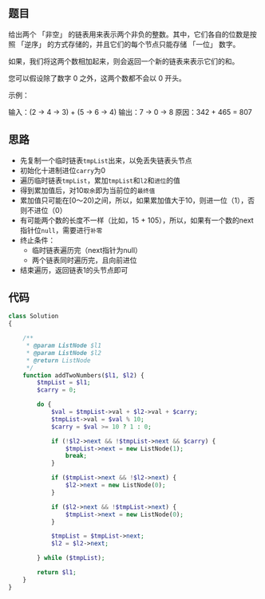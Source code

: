 ## 题目

给出两个 「非空」 的链表用来表示两个非负的整数。其中，它们各自的位数是按照 「逆序」 的方式存储的，并且它们的每个节点只能存储 「一位」 数字。

如果，我们将这两个数相加起来，则会返回一个新的链表来表示它们的和。

您可以假设除了数字 0 之外，这两个数都不会以 0 开头。

示例：

输入：(2 -> 4 -> 3) + (5 -> 6 -> 4)
输出：7 -> 0 -> 8
原因：342 + 465 = 807

## 思路

- 先复制一个临时链表``tmpList``出来，以免丢失链表头节点
- 初始化十进制进位``carry``为0
- 遍历临时链表``tmpList``，累加``tmpList``和``l2``和``进位``的值
- 得到累加值后，对10``取余``即为当前位的``最终值``
- 累加值只可能在[0～20)之间，所以，如果累加值大于10，则进一位（1），否则不进位（0）
- 有可能两个数的长度不一样（比如，15 + 105），所以，如果有一个数的next指针位``null``，需要进行``补零``
- 终止条件：
    - 临时链表遍历完（next指针为null）
    - 两个链表同时遍历完，且向前进位
- 结束遍历，返回链表1的头节点即可

## 代码

```php
class Solution
{

    /**
     * @param ListNode $l1
     * @param ListNode $l2
     * @return ListNode
     */
    function addTwoNumbers($l1, $l2) {
        $tmpList = $l1;
        $carry = 0;

        do {
            $val = $tmpList->val + $l2->val + $carry;
            $tmpList->val = $val % 10;
            $carry = $val >= 10 ? 1 : 0;

            if (!$l2->next && !$tmpList->next && $carry) {
                $tmpList->next = new ListNode(1);
                break;
            }

            if ($tmpList->next && !$l2->next) {
                $l2->next = new ListNode(0);
            }

            if ($l2->next && !$tmpList->next) {
                $tmpList->next = new ListNode(0);
            }

            $tmpList = $tmpList->next;
            $l2 = $l2->next;

        } while ($tmpList);

        return $l1;
    }
}
```